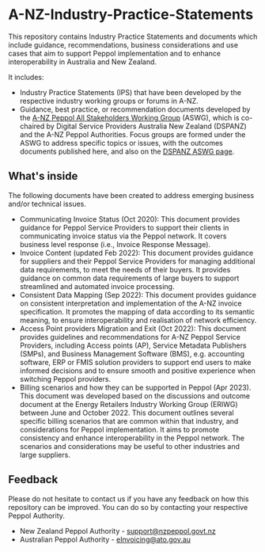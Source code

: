 # A-NZ-Industry-Practice-Statements
This repository contains Industry Practice Statements and documents which include guidance, recommendations, business considerations and use cases that aim to support Peppol implementation and to enhance interoperability in Australia and New Zealand.

It includes:
* Industry Practice Statements (IPS) that have been developed by the respective industry working groups or forums in A-NZ. 
* Guidance, best practice, or recommendation documents developed by the [A-NZ Peppol All Stakeholders Working Group](https://www.dspanz.org/committees/peppol/anz-peppol-all-stakeholders-working-group/) (ASWG), which is co-chaired by Digital Service Providers Australia New Zealand (DSPANZ) and the A-NZ Peppol Authorities. Focus groups are formed under the ASWG to address specific topics or issues, with the outcomes documents published here, and also on the [DSPANZ ASWG page](https://www.dspanz.org/committees/peppol/anz-peppol-all-stakeholders-working-group/).

## What's inside
The following documents have been created to address emerging business and/or technical issues.
* Communicating Invoice Status (Oct 2020): This document provides guidance for Peppol Service Providers to support their clients in communicating invoice status via the Peppol network. It covers business level response (i.e., Invoice Response Message).
* Invoice Content (updated Feb 2022): This document provides guidance for suppliers and their Peppol Service Providers for managing additional data requirements, to meet the needs of their buyers. It provides guidance on common data requirements of large buyers to support streamlined and automated invoice processing.
* Consistent Data Mapping (Sep 2022): This document provides guidance on consistent interpretation and implementation of the A-NZ invoice specification. It promotes the mapping of data according to its semantic meaning, to ensure interoperability and realisation of network efficiency.
* Access Point providers Migration and Exit (Oct 2022): This document provides guidelines and recommendations for A-NZ Peppol Service Providers, including Access points (AP), Service Metadata Publishers (SMPs), and Business Management Software (BMS), e.g. accounting software, ERP or FMIS solution providers to support end users to make informed decisions and to ensure smooth and positive experience when switching Peppol providers. 
* Billing scenarios and how they can be supported in Peppol (Apr 2023). This document was developed based on the discussions and outcome document at the Energy Retailers Industry Working Group (ERIWG) between June and October 2022. This document outlines several specific billing scenarios that are common within that industry, and considerations for Peppol implementation.  It aims to promote consistency and enhance interoperability in the Peppol network. The scenarios and considerations may be useful to other industries and large suppliers.


## Feedback
Please do not hesitate to contact us if you have any feedback on how this repository can be improved. You can do so by contacting your respective Peppol Authority.
* New Zealand Peppol Authority - [support@nzpeppol.govt.nz](mailto:support@nzpeppol.govt.nz)
* Australian Peppol Authority - [eInvoicing@ato.gov.au](mailto:einvoicing@ato.gov.au)
